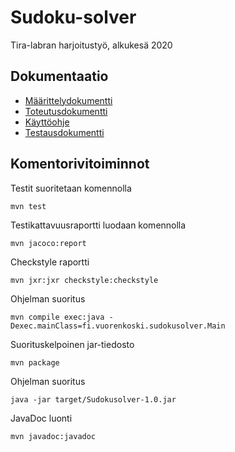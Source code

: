 # Sudoku-solver
Tira-labran harjoitustyö, alkukesä 2020

## Dokumentaatio
* [Määrittelydokumentti](dokumentaatio/maarittelydokumentti.md)
* [Toteutusdokumentti](dokumentaatio/toteutusdokumentti.md)
* [Käyttöohje](dokumentaatio/kaytto-ohje.md)
* [Testausdokumentti](dokumentaatio/testausdokumentti.md)

## Komentorivitoiminnot

Testit suoritetaan komennolla

```
mvn test
```

Testikattavuusraportti luodaan komennolla

```
mvn jacoco:report
```

Checkstyle raportti

```
mvn jxr:jxr checkstyle:checkstyle
```

Ohjelman suoritus

```
mvn compile exec:java -Dexec.mainClass=fi.vuorenkoski.sudokusolver.Main
```

Suorituskelpoinen jar-tiedosto

```
mvn package
```

Ohjelman suoritus

```
java -jar target/Sudokusolver-1.0.jar
```


JavaDoc luonti

```
mvn javadoc:javadoc
```

